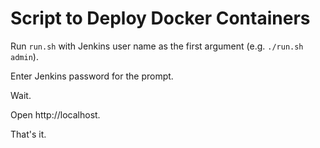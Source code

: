 # Script to Deploy Docker Containers

Run `run.sh` with Jenkins user name as the first argument (e.g. `./run.sh admin`).

Enter Jenkins password for the prompt.

Wait.

Open http://localhost.

That's it.
